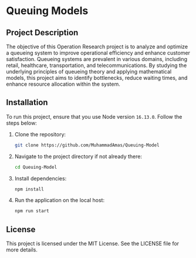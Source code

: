 # Queuing Models

## Project Description

The objective of this Operation Research project is to analyze and optimize a queueing system to improve operational efficiency and enhance customer satisfaction. Queueing systems are prevalent in various domains, including retail, healthcare, transportation, and telecommunications. By studying the underlying principles of queueing theory and applying mathematical models, this project aims to identify bottlenecks, reduce waiting times, and enhance resource allocation within the system.

## Installation

To run this project, ensure that you use Node version `16.13.0`. Follow the steps below:

1. Clone the repository:

   ```bash
   git clone https://github.com/MuhammadAmas/Queuing-Model
   ```

2. Navigate to the project directory if not already there:

    ```bash
    cd Queuing-Model
    ```

3. Install dependencies:

    ```bash
    npm install
    ```

4. Run the application on the local host:

    ```bash
    npm run start
    ```

## License

This project is licensed under the MIT License. See the LICENSE file for more details.
